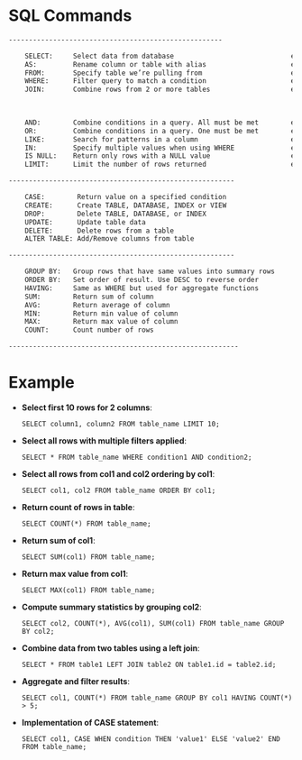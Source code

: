 # SQL Commands

```bash
-----------------------------------------------------

    SELECT:     Select data from database                             example: SELECT * FROM employees;
    AS:         Rename column or table with alias                     example: SELECT first_name AS "First Name", last_name AS "Last Name" FROM Employees;
    FROM:       Specify table we’re pulling from                      example: SELECT name, age FROM Students;
    WHERE:      Filter query to match a condition                     example: SELECT * FROM Orders WHERE order_status = 'Shipped';
    JOIN:       Combine rows from 2 or more tables                    example: SELECT Employees.name, Departments.name 
                                                                               FROM Employees 
                                                                                JOIN Departments ON Employees.department_id = Departments.id;

    AND:        Combine conditions in a query. All must be met        example:
    OR:         Combine conditions in a query. One must be met        example:
    LIKE:       Search for patterns in a column                       example:
    IN:         Specify multiple values when using WHERE              example:
    IS NULL:    Return only rows with a NULL value                    example:
    LIMIT:      Limit the number of rows returned                     example:

--------------------------------------------------------

    CASE:        Return value on a specified condition
    CREATE:      Create TABLE, DATABASE, INDEX or VIEW
    DROP:        Delete TABLE, DATABASE, or INDEX
    UPDATE:      Update table data
    DELETE:      Delete rows from a table
    ALTER TABLE: Add/Remove columns from table

--------------------------------------------------------

    GROUP BY:   Group rows that have same values into summary rows
    ORDER BY:   Set order of result. Use DESC to reverse order
    HAVING:     Same as WHERE but used for aggregate functions
    SUM:        Return sum of column
    AVG:        Return average of column
    MIN:        Return min value of column
    MAX:        Return max value of column
    COUNT:      Count number of rows

---------------------------------------------------------
```


# Example

- **Select first 10 rows for 2 columns**:
    
    `SELECT column1, column2 FROM table_name LIMIT 10;`
    
- **Select all rows with multiple filters applied**:
    
    `SELECT * FROM table_name WHERE condition1 AND condition2;`
    
- **Select all rows from col1 and col2 ordering by col1**:
    
    `SELECT col1, col2 FROM table_name ORDER BY col1;`
    
- **Return count of rows in table**:
    
    `SELECT COUNT(*) FROM table_name;`
    
- **Return sum of col1**:
    
    `SELECT SUM(col1) FROM table_name;`
    
- **Return max value from col1**:
    
    `SELECT MAX(col1) FROM table_name;`
    
- **Compute summary statistics by grouping col2**:
    
    `SELECT col2, COUNT(*), AVG(col1), SUM(col1) FROM table_name GROUP BY col2;`
    
- **Combine data from two tables using a left join**:
    
    `SELECT * FROM table1 LEFT JOIN table2 ON table1.id = table2.id;`
    
- **Aggregate and filter results**:
    
    `SELECT col1, COUNT(*) FROM table_name GROUP BY col1 HAVING COUNT(*) > 5;`
    
- **Implementation of CASE statement**:
    
    `SELECT col1, CASE WHEN condition THEN 'value1' ELSE 'value2' END FROM table_name;`
